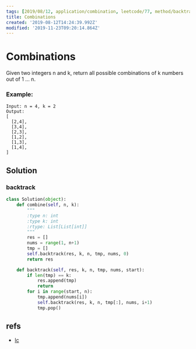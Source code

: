 ```yaml
---
tags: [2019/08/12, application/combination, leetcode/77, method/backtracking]
title: Combinations
created: '2019-08-12T14:24:39.992Z'
modified: '2019-11-23T09:20:14.864Z'
---
```


# Combinations

Given two integers n and k, return all possible combinations of k numbers out of 1 ... n.

### Example:

```
Input: n = 4, k = 2
Output:
[
  [2,4],
  [3,4],
  [2,3],
  [1,2],
  [1,3],
  [1,4],
]
```

## Solution

### backtrack

```python
class Solution(object):
    def combine(self, n, k):
        """
        :type n: int
        :type k: int
        :rtype: List[List[int]]
        """
        res = []
        nums = range(1, n+1)
        tmp = []
        self.backtrack(res, k, n, tmp, nums, 0)
        return res

    def backtrack(self, res, k, n, tmp, nums, start):
        if len(tmp) == k:
            res.append(tmp)
            return
        for i in range(start, n):
            tmp.append(nums[i])
            self.backtrack(res, k, n, tmp[:], nums, i+1)
            tmp.pop()

```

## refs

* [lc](https://leetcode.com/problems/combinations/)

